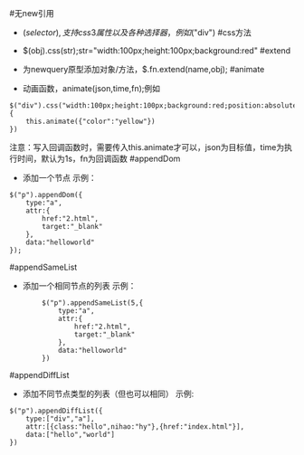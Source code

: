 #无new引用

- $(selector),支持css3属性以及各种选择器，例如$("div")
#css方法

- $(obj).css(str);str="width:100px;height:100px;background:red"
#extend

- 为newquery原型添加对象/方法，$.fn.extend(name,obj);
#animate

- 动画函数，animate(json,time,fn);例如
```
$("div").css("width:100px;height:100px;background:red;position:absolute").animate({"left":500},20,function(){
	this.animate({"color":"yellow"})
})
```
注意：写入回调函数时，需要传入this.animate才可以，json为目标值，time为执行时间，默认为1s，fn为回调函数
#appendDom

- 添加一个节点
示例：		
```
$("p").appendDom({
	type:"a",
	attr:{
		href:"2.html",
		target:"_blank"
	},
	data:"helloworld"
});
```
#appendSameList

- 添加一个相同节点的列表
示例：
```
		$("p").appendSameList(5,{
			type:"a",
			attr:{
				href:"2.html",
				target:"_blank"
			},
			data:"helloworld"
		})
```
#appendDiffList

- 添加不同节点类型的列表（但也可以相同）
示例:
```
$("p").appendDiffList({
	type:["div","a"],
	attr:[{class:"hello",nihao:"hy"},{href:"index.html"}],
	data:["hello","world"]
})
```
